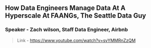 ## How Data Engineers Manage Data At A Hyperscale At FAANGs, The Seattle Data Guy
### Speaker - Zach wilson, Staff Data Engineer, Airbnb

>Link - https://www.youtube.com/watch?v=svYMMRnZzQM
